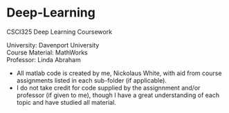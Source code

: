 # Deep-Learning
CSCI325 Deep Learning Coursework

University: Davenport University <br>
Course Material: MathWorks <br>
Professor: Linda Abraham <br>

* All matlab code is created by me, Nickolaus White, with aid from course assignments listed in each sub-folder (if applicable). 
* I do not take credit for code supplied by the assignnment and/or professor (if given to me), though I have
a great understanding of each topic and have studied all material.

